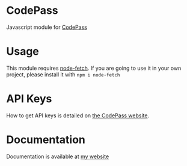 # CodePass
Javascript module for [CodePass](https://api.breezecodes.com/)

# Usage
This module requires [node-fetch](https://www.npmjs.com/package/node-fetch). If you are going to use it in your own project, please install it with <code>npm i node-fetch</code>

# API Keys
How to get API keys is detailed on [the CodePass website](https://api.breezecodes.com/).

# Documentation
Documentation is available at [my website](https://sbeve.me/CodePass/docs/)